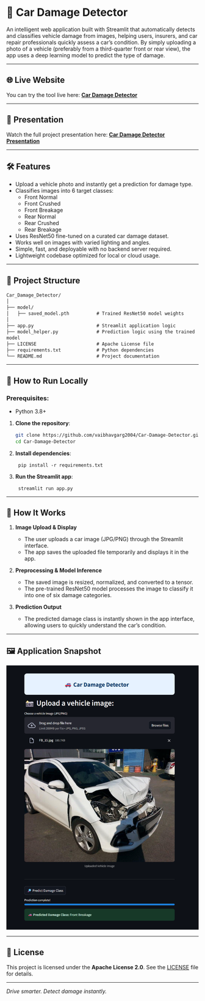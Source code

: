 # 🚗 Car Damage Detector

An intelligent web application built with Streamlit that automatically detects and classifies vehicle damage from images, helping users, insurers, and car repair professionals quickly assess a car’s condition. By simply uploading a photo of a vehicle (preferably from a third-quarter front or rear view), the app uses a deep learning model to predict the type of damage.

---

## 🌐 Live Website
You can try the tool live here: **[Car Damage Detector](https://vaibhav-project-car-damage-detector.streamlit.app/)**

---

## 🎥 Presentation
Watch the full project presentation here: **[Car Damage Detector Presentation](https://vaibhav-projects.my.canva.site/car-damage-detector)**

---

## 🛠 Features  
- Upload a vehicle photo and instantly get a prediction for damage type. 
- Classifies images into 6 target classes:
   - Front Normal
   - Front Crushed
   - Front Breakage
   - Rear Normal
   - Rear Crushed
   - Rear Breakage 
- Uses ResNet50 fine-tuned on a curated car damage dataset.
- Works well on images with varied lighting and angles.
- Simple, fast, and deployable with no backend server required.  
- Lightweight codebase optimized for local or cloud usage.  

---

## 📂 Project Structure

```
Car_Damage_Detector/
│
├── model/
│   ├── saved_model.pth          # Trained ResNet50 model weights
│
├── app.py                       # Streamlit application logic
├── model_helper.py              # Prediction logic using the trained model
├── LICENSE                      # Apache License file
├── requirements.txt             # Python dependencies
└── README.md                    # Project documentation
```

---

## 🚀 How to Run Locally  
### Prerequisites:  
- Python 3.8+

1. **Clone the repository**:
   ```bash
   git clone https://github.com/vaibhavgarg2004/Car-Damage-Detector.git
   cd Car-Damage-Detector
   ```
2. **Install dependencies**:   
   ```commandline
    pip install -r requirements.txt
   ```
3. **Run the Streamlit app**:   
   ```commandline
    streamlit run app.py
   ```

---

## 🧠 How It Works

1. **Image Upload & Display**  
   - The user uploads a car image (JPG/PNG) through the Streamlit interface.
   - The app saves the uploaded file temporarily and displays it in the app. 


2. **Preprocessing & Model Inference**  
   - The saved image is resized, normalized, and converted to a tensor.  
   - The pre-trained ResNet50 model processes the image to classify it into one of six damage categories. 

3. **Prediction Output**  
   - The predicted damage class is instantly shown in the app interface, allowing users to quickly understand the car’s condition.

---
   
## 🖼️ Application Snapshot

![Application UI](car_damage_detector_ui.png)

---

## 📄 License
This project is licensed under the **Apache License 2.0**. See the [LICENSE](./LICENSE) file for details.

---

*Drive smarter. Detect damage instantly.*

